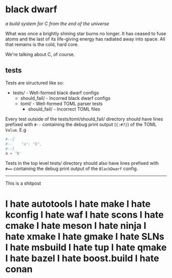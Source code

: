 # black dwarf

*a build system for C from the end of the universe*

What was once a brightly shining star burns no longer. It has ceased to fuse
atoms and the last of its life-giving energy has radiated away into space. All
that remains is the cold, hard core.

We're talking about C, of course.

## tests

Tests are structured like so:

- tests/ - Well-formed black dwarf configs
  - should_fail/ - Incorred black dwarf configs
  - toml/ - Well-formed TOML parser tests
    - should_fail/ - Incorrect TOML files

Every test outside of the tests/toml/should_fail/ directory should have lines
prefixed with `#--` containing the debug print output (`{:#?}`) of the TOML
`Value`. E.g

```toml
#--{
#--    "a": "b",
#--}
a = 'b'
```

Tests in the top level tests/ directory should also have lines prefixed with
`#==` containing the debug print output of the `BlackDwarf` config.

---

This is a shitpost

# I hate autotools I hate make I hate kconfig I hate waf I hate scons I hate cmake I hate meson I hate ninja I hate xmake I hate gmake I hate SLNs I hate msbuild I hate tup I hate qmake I hate bazel I hate boost.build I hate conan
